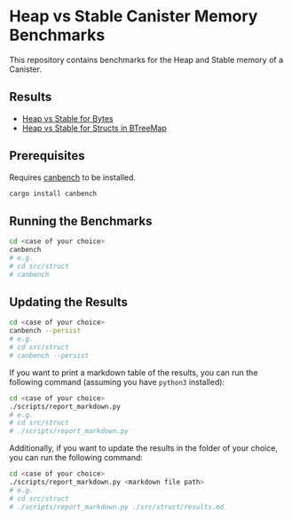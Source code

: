 # Heap vs Stable Canister Memory Benchmarks

This repository contains benchmarks for the Heap and Stable memory of a Canister.

## Results

- [Heap vs Stable for Bytes](./src/bytes/results.md)
- [Heap vs Stable for Structs in BTreeMap](./src/struct/results.md)

## Prerequisites

Requires [canbench](https://docs.rs/canbench-rs) to be installed.

```bash
cargo install canbench
```

## Running the Benchmarks

```bash
cd <case of your choice>
canbench
# e.g.
# cd src/struct
# canbench
```

## Updating the Results

```bash
cd <case of your choice>
canbench --persist
# e.g.
# cd src/struct
# canbench --persist
```

If you want to print a markdown table of the results, you can run the following command (assuming you have `python3` installed):

```bash
cd <case of your choice>
./scripts/report_markdown.py
# e.g.
# cd src/struct
# ./scripts/report_markdown.py
```

Additionally, if you want to update the results in the folder of your choice, you can run the following command:

```bash
cd <case of your choice>
./scripts/report_markdown.py <markdown file path>
# e.g.
# cd src/struct
# ./scripts/report_markdown.py ./src/struct/results.md
```
